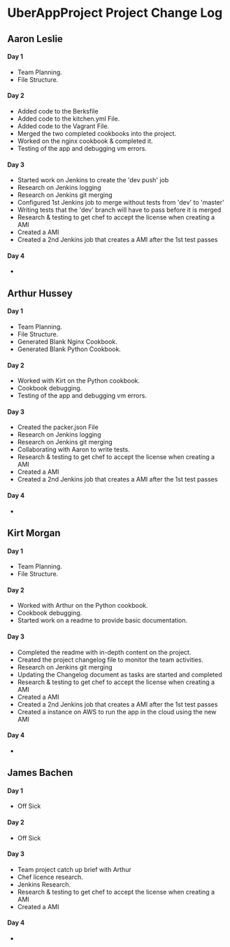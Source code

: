 # UberAppProject Project Change Log

## Aaron Leslie
#### Day 1

- Team Planning.
- File Structure.

#### Day 2
- Added code to the Berksfile
- Added code to the kitchen.yml File.
- Added code to the Vagrant File.
- Merged the two completed cookbooks into the project.
- Worked on the nginx cookbook & completed it.
- Testing of the app and debugging vm errors.


#### Day 3

- Started work on Jenkins to create the 'dev push' job
- Research on Jenkins logging
- Research on Jenkins git merging
- Configured 1st Jenkins job to merge without tests from 'dev' to 'master'
- Writing tests that the 'dev' branch will have to pass before it is merged
- Research & testing to get chef to accept the license when creating a AMI
- Created a AMI
- Created a 2nd Jenkins job that creates a AMI  after the 1st test passes

#### Day 4

-

## Arthur Hussey
#### Day 1

- Team Planning.
- File Structure.
- Generated Blank Nginx Cookbook.
- Generated Blank Python Cookbook.

#### Day 2

- Worked with Kirt on the Python cookbook.
- Cookbook debugging.
- Testing of the app and debugging vm errors.

#### Day 3

- Created the packer.json File
- Research on Jenkins logging
- Research on Jenkins git merging
- Collaborating with Aaron to write tests.
- Research & testing to get chef to accept the license when creating a AMI
- Created a AMI
- Created a 2nd Jenkins job that creates a AMI  after the 1st test passes

#### Day 4

-

## Kirt Morgan
#### Day 1

- Team Planning.
- File Structure.

#### Day 2

- Worked with Arthur on the Python cookbook.
- Cookbook debugging.
- Started work on a readme to provide basic documentation.

#### Day 3

- Completed the readme with in-depth content on the project.
- Created the project changelog file to monitor the team activities.
- Research on Jenkins git merging
- Updating the Changelog document as tasks are started and completed
- Research & testing to get chef to accept the license when creating a AMI
- Created a AMI
- Created a 2nd Jenkins job that creates a AMI  after the 1st test passes
- Created a instance on AWS to run the app in the cloud using the new AMI

#### Day 4

-

## James Bachen
#### Day 1

- Off Sick

#### Day 2

- Off Sick

#### Day 3

- Team project catch up brief with Arthur
- Chef licence research.  
- Jenkins Research.
- Research & testing to get chef to accept the license when creating a AMI
- Created a AMI

#### Day 4

-
